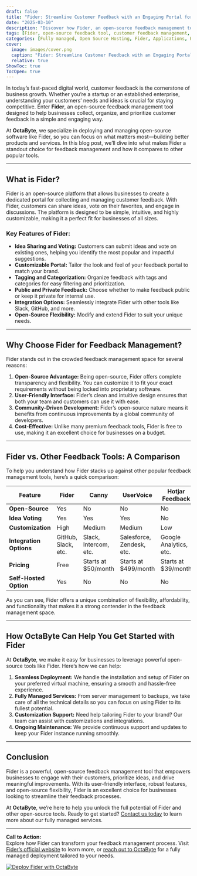 ```yaml
---
draft: false
title: "Fider: Streamline Customer Feedback with an Engaging Portal for Idea Sharing and Voting"
date: "2025-03-10"
description: "Discover how Fider, an open-source feedback management tool, can help businesses streamline customer feedback, foster engagement, and prioritize ideas with ease. Learn why Fider stands out in the world of feedback tools and how OctaByte can help you deploy and manage it effortlessly."
tags: [Fider, open-source feedback tool, customer feedback management, idea sharing, voting portal, OctaByte, managed open-source services, feedback software comparison]
categories: [Fully managed, Open Source Hosting, Fider, Applications, Product Feedback, Customer Support]
cover:
  image: images/cover.png
  caption: "Fider: Streamline Customer Feedback with an Engaging Portal for Idea Sharing and Voting"
  relative: true
ShowToc: true
TocOpen: true
---
```



In today’s fast-paced digital world, customer feedback is the cornerstone of business growth. Whether you’re a startup or an established enterprise, understanding your customers’ needs and ideas is crucial for staying competitive. Enter **Fider**, an open-source feedback management tool designed to help businesses collect, organize, and prioritize customer feedback in a simple and engaging way.

At **OctaByte**, we specialize in deploying and managing open-source software like Fider, so you can focus on what matters most—building better products and services. In this blog post, we’ll dive into what makes Fider a standout choice for feedback management and how it compares to other popular tools.

---

## What is Fider?

Fider is an open-source platform that allows businesses to create a dedicated portal for collecting and managing customer feedback. With Fider, customers can share ideas, vote on their favorites, and engage in discussions. The platform is designed to be simple, intuitive, and highly customizable, making it a perfect fit for businesses of all sizes.

### Key Features of Fider:
- **Idea Sharing and Voting:** Customers can submit ideas and vote on existing ones, helping you identify the most popular and impactful suggestions.
- **Customizable Portal:** Tailor the look and feel of your feedback portal to match your brand.
- **Tagging and Categorization:** Organize feedback with tags and categories for easy filtering and prioritization.
- **Public and Private Feedback:** Choose whether to make feedback public or keep it private for internal use.
- **Integration Options:** Seamlessly integrate Fider with other tools like Slack, GitHub, and more.
- **Open-Source Flexibility:** Modify and extend Fider to suit your unique needs.

---

## Why Choose Fider for Feedback Management?

Fider stands out in the crowded feedback management space for several reasons:

1. **Open-Source Advantage:** Being open-source, Fider offers complete transparency and flexibility. You can customize it to fit your exact requirements without being locked into proprietary software.
2. **User-Friendly Interface:** Fider’s clean and intuitive design ensures that both your team and customers can use it with ease.
3. **Community-Driven Development:** Fider’s open-source nature means it benefits from continuous improvements by a global community of developers.
4. **Cost-Effective:** Unlike many premium feedback tools, Fider is free to use, making it an excellent choice for businesses on a budget.

---

## Fider vs. Other Feedback Tools: A Comparison

To help you understand how Fider stacks up against other popular feedback management tools, here’s a quick comparison:

| Feature                | Fider                     | Canny                   | UserVoice               | Hotjar Feedback         |
|------------------------|---------------------------|-------------------------|-------------------------|-------------------------|
| **Open-Source**        | Yes                       | No                      | No                      | No                      |
| **Idea Voting**        | Yes                       | Yes                     | Yes                     | No                      |
| **Customization**      | High                      | Medium                  | Medium                  | Low                     |
| **Integration Options**| GitHub, Slack, etc.       | Slack, Intercom, etc.   | Salesforce, Zendesk, etc.| Google Analytics, etc.  |
| **Pricing**            | Free                      | Starts at $50/month     | Starts at $499/month    | Starts at $39/month     |
| **Self-Hosted Option** | Yes                       | No                      | No                      | No                      |

As you can see, Fider offers a unique combination of flexibility, affordability, and functionality that makes it a strong contender in the feedback management space.

---

## How OctaByte Can Help You Get Started with Fider

At **OctaByte**, we make it easy for businesses to leverage powerful open-source tools like Fider. Here’s how we can help:

1. **Seamless Deployment:** We handle the installation and setup of Fider on your preferred virtual machine, ensuring a smooth and hassle-free experience.
2. **Fully Managed Services:** From server management to backups, we take care of all the technical details so you can focus on using Fider to its fullest potential.
3. **Customization Support:** Need help tailoring Fider to your brand? Our team can assist with customizations and integrations.
4. **Ongoing Maintenance:** We provide continuous support and updates to keep your Fider instance running smoothly.

---

## Conclusion

Fider is a powerful, open-source feedback management tool that empowers businesses to engage with their customers, prioritize ideas, and drive meaningful improvements. With its user-friendly interface, robust features, and open-source flexibility, Fider is an excellent choice for businesses looking to streamline their feedback processes.

At **OctaByte**, we’re here to help you unlock the full potential of Fider and other open-source tools. Ready to get started? [Contact us today](https://octabyte.io) to learn more about our fully managed services.

---

**Call to Action:**  
Explore how Fider can transform your feedback management process. Visit [Fider’s official website](https://fider.io) to learn more, or [reach out to OctaByte](https://octabyte.io) for a fully managed deployment tailored to your needs.

[![Deploy Fider with OctaByte](/images/deploy-on-octabyte.png)](https://octabyte.io/fully-managed-open-source-services/applications/product-feedback/fider)